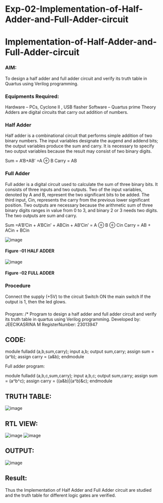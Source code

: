 # Exp-02-Implementation-of-Half-Adder-and-Full-Adder-circuit

# Implementation-of-Half-Adder-and-Full-Adder-circuit
### AIM:
To design a half adder and full adder circuit and verify its truth table in Quartus using Verilog programming.

### Equipments Required:
Hardware – PCs, Cyclone II , USB flasher
Software – Quartus prime
Theory
Adders are digital circuits that carry out addition of numbers.

### Half Adder
Half adder is a combinational circuit that performs simple addition of two binary numbers. The input variables designate the augend and addend bits; the output variables produce the sum and carry. It is necessary to specify two output variables because the result may consist of two binary digits.

Sum = A’B+AB’ =A ⊕ B Carry = AB

### Full Adder
Full adder is a digital circuit used to calculate the sum of three binary bits. It consists of three inputs and two outputs. Two of the input variables, denoted by A and B, represent the two significant bits to be added. The third input, Cin, represents the carry from the previous lower significant position. Two outputs are necessary because the arithmetic sum of three binary digits ranges in value from 0 to 3, and binary 2 or 3 needs two digits. The two outputs are sum and carry.

Sum =A’B’Cin + A’BCin’ + ABCin + AB’Cin’ = A ⊕ B ⊕ Cin Carry = AB + ACin + BCin

 ![image](https://user-images.githubusercontent.com/36288975/163552156-a13e5a56-c638-4110-97d9-8896907c8d25.png)

#### Figure -01 HALF ADDER 


![image](https://user-images.githubusercontent.com/36288975/163552057-b3547877-6d07-45b4-b7e0-bcfebfad9e1d.png)

#### Figure -02 FULL ADDER 

### Procedure

Connect the supply (+5V) to the circuit
Switch ON the main switch
If the output is 1, then the led glows.
### 
Program:
/*
Program to design a half adder and full adder circuit and verify its truth table in quartus using Verilog programming.
Developed by: JEECIKASRINA M
RegisterNumber: 23013947 


##  CODE:

module fulladd (a,b,sum,carry);
input a,b;
output sum,carry;
assign sum = (a^b);
assign carry = (a&b);
endmodule

Full adder program:

module fulladd (a,b,c,sum,carry);
input a,b,c;
output sum,carry;
assign sum = (a^b^c);
assign carry = ((a&b)|(a^b)&c);
endmodule

##  TRUTH TABLE:

![image](https://github.com/Jeecikasrina23013947/Exp-02-Implementation-of-Half-Adder-and-Full-Adder-circuit/assets/148515300/9be864b5-5285-4d6e-bdfd-ec60fb430c5a)


##  RTL VIEW:

![image](https://github.com/Jeecikasrina23013947/Exp-02-Implementation-of-Half-Adder-and-Full-Adder-circuit/assets/148515300/905be14c-70ae-410d-abbb-381627391ece)
![image](https://github.com/Jeecikasrina23013947/Exp-02-Implementation-of-Half-Adder-and-Full-Adder-circuit/assets/148515300/6302558b-714f-466f-a2bc-8c80efa98749)


##  OUTPUT:
![image](https://github.com/Jeecikasrina23013947/Exp-02-Implementation-of-Half-Adder-and-Full-Adder-circuit/assets/148515300/88fc5547-db06-4714-bef0-4da0fefda97e)

##  Result:

Thus the Implementation of Half Adder and Full Adder circuit are studied and the truth table for different logic gates are verified.
